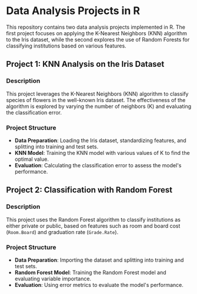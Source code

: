 # Data Analysis Projects in R

This repository contains two data analysis projects implemented in R. The first project focuses on applying the K-Nearest Neighbors (KNN) algorithm to the Iris dataset, while the second explores the use of Random Forests for classifying institutions based on various features.

## Project 1: KNN Analysis on the Iris Dataset

### Description
This project leverages the K-Nearest Neighbors (KNN) algorithm to classify species of flowers in the well-known Iris dataset. The effectiveness of the algorithm is explored by varying the number of neighbors (K) and evaluating the classification error.

### Project Structure
- **Data Preparation**: Loading the Iris dataset, standardizing features, and splitting into training and test sets.
- **KNN Model**: Training the KNN model with various values of K to find the optimal value.
- **Evaluation**: Calculating the classification error to assess the model's performance.

## Project 2: Classification with Random Forest

### Description
This project uses the Random Forest algorithm to classify institutions as either private or public, based on features such as room and board cost (`Room.Board`) and graduation rate (`Grade.Rate`).

### Project Structure
- **Data Preparation**: Importing the dataset and splitting into training and test sets.
- **Random Forest Model**: Training the Random Forest model and evaluating variable importance.
- **Evaluation**: Using error metrics to evaluate the model's performance.
